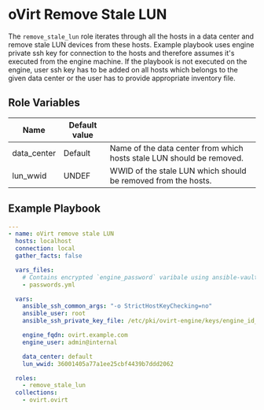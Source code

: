 oVirt Remove Stale LUN
=========

The `remove_stale_lun` role iterates through all the hosts in a data center and remove stale LUN devices from these hosts.
Example playbook uses engine private ssh key for connection to the hosts and therefore assumes it's executed from the engine machine.
If the playbook is not executed on the engine, user ssh key has to be added on all hosts which belongs to the given data center or the user has to provide appropriate inventory file.

Role Variables
--------------

| Name                    | Default value         |                                                     |
|-------------------------|-----------------------|-----------------------------------------------------|
| data_center             | Default               | Name of the data center from which hosts stale LUN should be removed. |
| lun_wwid                | UNDEF                 | WWID of the stale LUN which should be removed from the hosts. |


Example Playbook
----------------

```yaml
---
- name: oVirt remove stale LUN
  hosts: localhost
  connection: local
  gather_facts: false

  vars_files:
    # Contains encrypted `engine_password` varibale using ansible-vault
    - passwords.yml

  vars:
    ansible_ssh_common_args: "-o StrictHostKeyChecking=no"
    ansible_user: root
    ansible_ssh_private_key_file: /etc/pki/ovirt-engine/keys/engine_id_rsa

    engine_fqdn: ovirt.example.com
    engine_user: admin@internal

    data_center: default
    lun_wwid: 36001405a77a1ee25cbf4439b7ddd2062

  roles:
    - remove_stale_lun
  collections:
    - ovirt.ovirt
```
